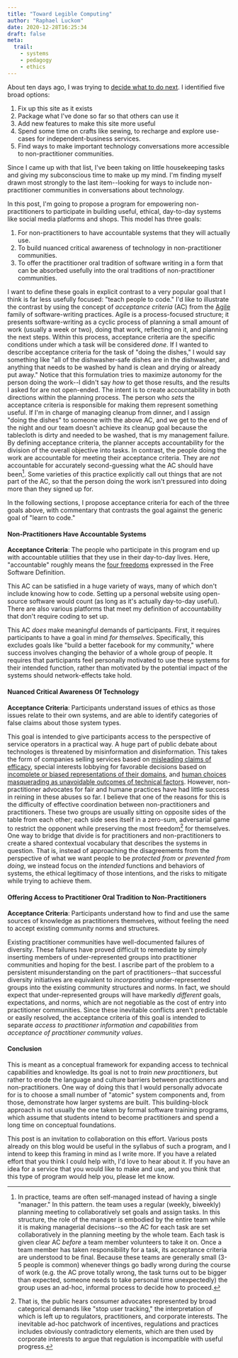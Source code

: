 ```yaml
---
title: "Toward Legible Computing"
author: "Raphael Luckom"
date: 2020-12-28T16:25:34
draft: false
meta:
  trail:
    - systems
    - pedagogy
    - ethics
---
```

About ten days ago, I was trying to [decide what to do next](https://raphaelluckom.com/posts/deciding_what_comes_next.html). I
identified five broad options:

1. Fix up this site as it exists
2. Package what I've done so far so that others can use it
3. Add new features to make this site more useful
4. Spend some time on crafts like sewing, to recharge and explore use-cases for independent-business services.
5. Find ways to make important technology conversations more accessible to non-practitioner communities.

Since I came up with that list, I've been taking on little housekeeping tasks and giving my subconscious
time to make up my mind. I'm finding myself drawn most strongly to the last item--looking for ways to
include non-practitioner communities in conversations about technology.

In this post, I'm going to propose a program for empowering non-practitioners to participate in building
useful, ethical, day-to-day systems like social media platforms and shops. This model has three goals:

1. For non-practitioners to have accountable systems that they will actually use.
2. To build nuanced critical awareness of technology in non-practitioner communities.
3. To offer the practitioner oral tradition of software writing in a form that can be absorbed usefully into the oral traditions of non-practitioner communities.

I want to define these goals in explicit contrast to a very popular goal that I think is far less usefully
focused: "teach people to code." I'd like to illustrate the contrast by using the concept of _acceptance criteria_ (AC)
from the [Agile](https://agilemanifesto.org/) family of software-writing practices. Agile is a process-focused
structure; it presents software-writing as a cyclic process of planning a small amount of work (usually a week or two),
doing that work, reflecting on it, and planning the next steps. Within this process, acceptance criteria are
the specific conditions under which a task will be considered _done_. If I wanted to describe acceptance
criteria for the task of "doing the dishes," I would say something like "all of the dishwasher-safe dishes are in the dishwasher,
and anything that needs to be washed by hand is clean and drying or already put away." Notice that this formulation
tries to maximize autonomy for the person doing the work--I didn't say _how_ to get those results, and the results I asked for are
not open-ended. The intent is to create accountability in both directions within the planning process. The person
who _sets_ the acceptance criteria is responsible for making them represent something useful. If I'm in charge of managing
cleanup from dinner, and I assign "doing the dishes" to someone with the above AC, and we get to the end of the night and our
team doesn't achieve its cleanup goal because the tablecloth is dirty and needed to be washed, that is my management failure.
By defining acceptance criteria, the planner accepts accountability for the division of the overall objective into tasks. In
contrast, the people doing the work are accountable for meeting their acceptance criteria. They are _not_ accountable for
accurately second-guessing what the AC should have been[^1]. Some varieties of this practice explicitly call out things that
are not part of the AC, so that the person doing the work isn't pressured into doing more than they signed up for.

In the following sections, I propose acceptance criteria for each of the three goals above, with commentary that contrasts the
goal against the generic goal of "learn to code."

#### Non-Practitioners Have Accountable Systems

__Acceptance Criteria__: The people who participate in this program end up with accountable utilities that they use in their day-to-day lives. Here,
"accountable" roughly means the [four freedoms](https://en.wikipedia.org/wiki/The_Free_Software_Definition#The_Four_Essential_Freedoms_of_Free_Software) expressed in the 
Free Software Definition.

This AC can be satisfied in a huge variety of ways, many of which don't include knowing how to code. Setting up a personal
website using open-source software would count (as long as it's actually day-to-day useful). There are also various platforms that
meet my definition of accountability that don't require coding to set up. 

This AC _does_ make meaningful demands of participants. First, it requires participants to have a goal in mind _for themselves_.
Specifically, this excludes goals like "build a better facebook for my community," where success involves changing the behavior
of a whole group of people. It requires that participants feel personally motivated to use these systems for their intended
function, rather than motivated by the potential impact of the systems should network-effects take hold.

#### Nuanced Critical Awareness Of Technology

__Acceptance Criteria__: Participants understand issues of ethics as those issues relate to their own systems, and are able
to identify categories of false claims about those system types.

This goal is intended to give participants access to the perspective of service operators in a practical way. A huge part of
public debate about technologes is threatened by misinformation and disinformation. This takes the form of companies selling
services based on [misleading claims of efficacy](https://en.wikipedia.org/wiki/Base_rate_fallacy#False_positive_paradox),
special interests lobbying for favorable decisions based on [incomplete or biased representations of their domains](https://www.wired.com/story/sorry-facebook-ios-changes-not-bad-for-small-businesses/),
and [human choices masquerading as unavoidable outcomes of technical factors](https://twitter.com/moonalice/status/1340133707831627776).
However, non-practitioner advocates for fair and humane practices have had little success in reining in these abuses so far. I believe
that one of the reasons for this is the difficulty of effective coordination between non-practitioners and practitioners. These two groups
are usually sitting on opposite sides of the table from each other; each side sees itself in a zero-sum, adversarial game to
restrict the opponent while preserving the most freedom[^2] for themselves. One way to bridge that divide is for practitioners and
non-practitioners to create a shared contextual vocabulary that describes the systems in question. That is, instead of approaching
the disagreements from the perspective of what we want people to be _protected from_ or _prevented from doing_, we instead focus on
the _intended_ functions and behaviors of systems, the ethical legitimacy of those intentions, and the risks to mitigate while trying 
to achieve them.

#### Offering Access to Practitioner Oral Tradition to Non-Practitioners

__Acceptance Criteria__: Participants understand how to find and use the same sources of knowledge as practitioners themselves,
without feeling the need to accept existing community norms and structures.

Existing practitioner communities have well-documented failures of diversity. These failures have proved difficult to remediate
by simply inserting members of under-represented groups into practitioner communities and hoping for the best. I ascribe part of the
problem to a persistent misunderstanding on the part of practitioners--that successful diversity initiatives are equivalent to
_incorporating_ under-represented groups into the existing community structures and norms. In fact, we should expect that under-represented
groups will have markedly _different_ goals, expectations, and norms, which are not negotiable as the cost of entry into practitioner
communities. Since these inevitable conflicts aren't predictable or easily resolved, the acceptance criteria of this goal is intended to 
separate _access to practitioner information and capabilities_ from _acceptance of practitioner community values_.

#### Conclusion

This is meant as a conceptual framework for expanding access to technical capabilities and knowledge. Its goal is not to
_train new practitioners_, but rather to erode the language and culture barriers between practitioners and non-practitioners.
One way of doing this that I would personally advocate for is to choose a small number of "atomic" system components
and, from those, demonstrate how larger systems are built. This building-block approach is not usually the one taken by
formal software training programs, which assume that students intend to become practitioners and spend a long time
on conceptual foundations.

This post is an invitation to collaboration on this effort. Various posts already on this blog would be useful in the syllabus
of such a program, and I intend to keep this framing in mind as I write more. If you have a related effort that you think I could help
with, I'd love to hear about it. If you have an idea for a service that you would like to make and use, and you think that
this type of program would help you, please let me know.

[^1]: In practice, teams are often self-managed instead of having a single "manager." In this pattern. the team uses a 
      regular (weekly, biweekly) planning meeting to collaboratively set goals and assign tasks. In this structure, the
      role of the manager is embodied by the entire team while it is making managerial decisions--so the AC for each task are set
      collaboratively in the planning meeting by the whole team. Each task is given clear AC _before_ a team member volunteers
      to take it on. Once a team member has taken responsibility for a task, its acceptance criteria are understood to be
      final. Because these teams are generally small (3-5 people is common) whenever things go badly wrong during the course
      of work (e.g. the AC prove totally wrong, the task turns out to be bigger than expected, someone needs to take personal time unexpectedly)
      the group uses an ad-hoc, informal process to decide how to proceed.

[^2]: That is, the public hears consumer advocates represented by broad categorical demands like "stop user tracking," the interpretation
      of which is left up to regulators, practitioners, and corporate interests. The inevitable ad-hoc patchwork of incentives, regulations
      and practices includes obviously contradictory elements, which are then used by corporate interests to argue that regulation
      is incompatible with useful progress.
